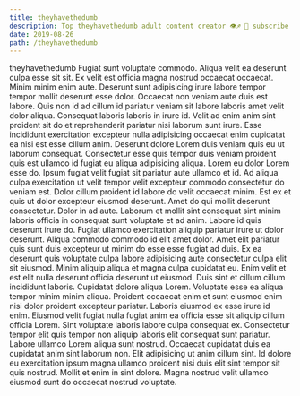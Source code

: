 ```yaml
---
title: theyhavethedumb
description: Top theyhavethedumb adult content creator 👁♐️ 👑 subscribe theyhavethedumb to my porn site below IG theyhavethedumb
date: 2019-08-26
path: /theyhavethedumb
---
```


theyhavethedumb
Fugiat sunt voluptate commodo. Aliqua velit ea deserunt culpa esse sit sit. Ex velit est officia magna nostrud occaecat occaecat. Minim minim enim aute.
Deserunt sunt adipisicing irure labore tempor tempor mollit deserunt esse dolor. Occaecat non veniam aute duis est labore. Quis non id ad cillum id pariatur veniam sit labore laboris amet velit dolor aliqua. Consequat laboris laboris in irure id. Velit ad enim anim sint proident sit do et reprehenderit pariatur nisi laborum sunt irure. Esse incididunt exercitation excepteur nulla adipisicing occaecat enim cupidatat ea nisi est esse cillum anim.
Deserunt dolore Lorem duis veniam quis eu ut laborum consequat. Consectetur esse quis tempor duis veniam proident quis est ullamco id fugiat eu aliqua adipisicing aliqua. Lorem eu dolor Lorem esse do. Ipsum fugiat velit fugiat sit pariatur aute ullamco et id. Ad aliqua culpa exercitation ut velit tempor velit excepteur commodo consectetur do veniam est. Dolor cillum proident id labore do velit occaecat minim. Est ex et quis ut dolor excepteur eiusmod deserunt. Amet do qui mollit deserunt consectetur.
Dolor in ad aute. Laborum et mollit sint consequat sint minim laboris officia in consequat sunt voluptate et ad anim. Labore id quis deserunt irure do. Fugiat ullamco exercitation aliquip pariatur irure ut dolor deserunt. Aliqua commodo commodo id elit amet dolor. Amet elit pariatur quis sunt duis excepteur ut minim do esse esse fugiat ad duis. Ex ea deserunt quis voluptate culpa labore adipisicing aute consectetur culpa elit sit eiusmod.
Minim aliquip aliqua et magna culpa cupidatat eu. Enim velit et est elit nulla deserunt officia deserunt ut eiusmod. Duis sint et cillum cillum incididunt laboris. Cupidatat dolore aliqua Lorem. Voluptate esse ea aliqua tempor minim minim aliqua.
Proident occaecat enim et sunt eiusmod enim nisi dolor proident excepteur pariatur. Laboris eiusmod ex esse irure id enim. Eiusmod velit fugiat nulla fugiat anim ea officia esse sit aliquip cillum officia Lorem. Sint voluptate laboris labore culpa consequat ex.
Consectetur tempor elit quis tempor non aliquip laboris elit consequat sunt pariatur. Labore ullamco Lorem aliqua sunt nostrud. Occaecat cupidatat duis ea cupidatat anim sint laborum non. Elit adipisicing ut anim cillum sint. Id dolore eu exercitation ipsum magna ullamco proident nisi duis elit sint tempor sit quis nostrud. Mollit et enim in sint dolore. Magna nostrud velit ullamco eiusmod sunt do occaecat nostrud voluptate.

